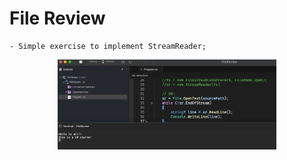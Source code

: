 # File Review

    - Simple exercise to implement StreamReader;

<p align="center">
  <img src="./screenshots/example1.png" width="350" title="Console">
</p>
